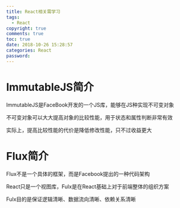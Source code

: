 ```yaml
---
title: React相关需学习
tags:
  - React 
copyright: true
comments: true
toc: true
date: 2018-10-26 15:28:57
categories: React
password:
---
```


# ImmutableJS简介
ImmutableJS是FaceBook开发的一个JS库，能够在JS种实现不可变对象

不可变对象可以大大提高对象的比较性能，用于状态和属性判断非常有效

实际上，提高比较性能的代价是降低修改性能，只不过收益更大

# Flux简介
Flux不是一个具体的框架，而是Facebook提出的一种代码架构

React只是一个视图库，Fulx是在React基础上对于前端整体的组织方案

Fulx目的是保证逻辑清晰、数据流向清晰、依赖关系清晰